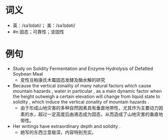 # 词义
- 英：/səˈlɪdəti/； 美：/səˈlɪdəti/
- #n 固态；可靠性；坚固性
# 例句
- Study on Solidity Fermentation and Enzyme Hydrolysis of Defatted Soybean Meal
	- 变性豆粕康氏木霉固态发酵及酶水解的研究
- Because the vertical zonality of many natural factors which cause mountain hazards , water in particular , as a main dynamic factor when the height outweigh a certain elevation will change from liquid state to solidity , which induce the vertical zonality of mountain hazards .
	- 由于形成山地灾害的多种自然因素具有垂直地带性，尤其作为主要动力因素的水，超过一定高度后由液态成为固态，从而造成了山地灾害的垂直地带性。
- Her writings have extraordinary depth and solidity .
	- 她写的东西立意极深，内容特别充实。
